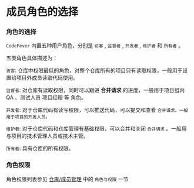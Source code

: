 # 成员角色的选择

### 角色的选择

`CodeFever` 内置五种用户角色，分别是 `访客` , `监督者` , `开发者` , `维护者` 和 `所有者` 。

五类角色具体描述为：

`访客`: 仓库中权限最低的角色，对整个仓库所有的项目只有读取权限，一般用于设置给项目外成员读取代码使用。

`监督者`: 对仓库有读取权限，同时可以跟进 **合并请求** 的进度，一般用于项目组内 QA 、测试人员 项目经理 等 角色。

`开发者`: 对于仓库代码有读写权限，可以推送代码，可以提交和查看 `合并请求。一般用于项目的开发人员。`

`维护者`: 对于仓库代码和仓库管理有基础权限，可以合并和关闭 `合并请求` 。一般用与项目的技术管理人员或技术主管。

`所有者`: 具有仓库的所有权限。

### 角色权限

角色权限列表参见 [仓库/成员管理](../repository/members.md) 中的 `角色与权限` 一节